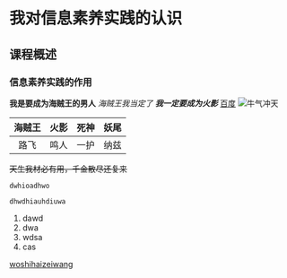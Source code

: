 # 我对信息素养实践的认识
## 课程概述
### 信息素养实践的作用
**我是要成为海贼王的男人**
*海贼王我当定了*
***我一定要成为火影***
[百度](www.baidu.com)
![牛气冲天](E:\Google下载内容\精选图片\牛气冲天.png)

|海贼王|火影|死神|妖尾|
|:-:|:-:|:-:|:-:|
|路飞|鸣人|一护|纳兹|

~~天生我材必有用，千金散尽还复来~~
```
dwhioadhwo
```
`dhwdhiauhdiuwa`
1. dawd
2. dwa
3. wdsa
4. cas

<u>woshihaizeiwang</u>

